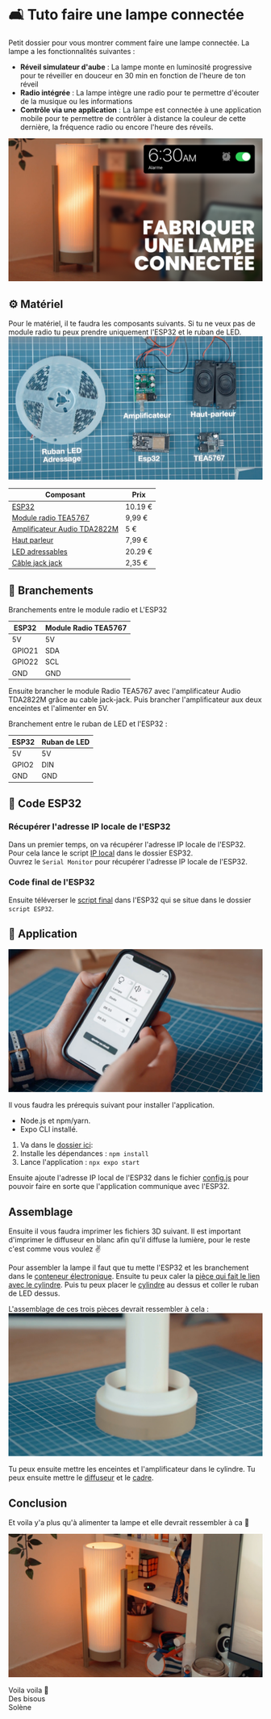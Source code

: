 # 🛋️ Tuto faire une lampe connectée 
Petit dossier pour vous montrer comment faire une lampe connectée.
La lampe a les fonctionnalités suivantes : 
- **Réveil simulateur d'aube** : La lampe monte en luminosité progressive pour te réveiller en douceur en 30 min en fonction de l'heure de ton réveil
- **Radio intégrée** : La lampe intègre une radio pour te permettre d'écouter de la musique ou les informations
- **Contrôle via une application** : La lampe est connectée à une application mobile pour te permettre de contrôler à distance la couleur de cette dernière, la fréquence radio ou encore l'heure des réveils.

![img.png](img/illustration1.png)

##  ⚙️ Matériel 
Pour le matériel, il te faudra les composants suivants. Si tu ne veux pas de module radio tu peux prendre uniquement l'ESP32 et le ruban de LED.
![composants](img/composants.png)

| Composant                                                                                                                                                                                                                                                                                                                                                                                                                                                                                                                                                                                                                         | Prix    |
|-----------------------------------------------------------------------------------------------------------------------------------------------------------------------------------------------------------------------------------------------------------------------------------------------------------------------------------------------------------------------------------------------------------------------------------------------------------------------------------------------------------------------------------------------------------------------------------------------------------------------------------|---------|
| [ESP32](https://www.amazon.fr/AZDelivery-Development-successeur-Compatible-incluant/dp/B071P98VTG/ref=sr_1_6_pp?__mk_fr_FR=%C3%85M%C3%85%C5%BD%C3%95%C3%91&crid=38MJNHEFQ1LEM&dib=eyJ2IjoiMSJ9.sPPlRZhDzA51UnKqFSiK3kmRCRwz9det9X7AR4urj1n1LKgksbNG9-kTlt73TG0Sop7TYQ-gMmxdPpH2fyw9gNr3KfCaG2yOfJRESj2p26tX8LulXg5CTW9KVj7PxKtl8RDevoR9VrvuoJ8lDn0Yw_aepFbrwYP06rInumsYrJwKfgSVmOUYfpHHBDSb66LrR_d-YUr4sfiT57c87kHIHC95ybLdPyGKU162xCIhRcKe20dCWyoDDVUVc8OWZJxACwq3P_9NT5FkdrjXSHwN1kwCfNsGwwNmDaW0nbzDjRg.6ZupxI-lITb9vpOjpyAKX2lHSJEJLBoJiaJNxtGwWRg&dib_tag=se&keywords=esp32&qid=1749721244&sprefix=esp32,aps,90&sr=8-6&th=1) | 10.19 € |
| [Module radio TEA5767](https://www.amazon.fr/ICQUANZX-TEA5767-antenne-t%C3%A9lescopique-76-108MHZ/dp/B07VBVDNLL?pd_rd_w=BB8O5&content-id=amzn1.sym.386ac333-999e-447a-a7eb-55ac471531ff&pf_rd_p=386ac333-999e-447a-a7eb-55ac471531ff&pf_rd_r=DZBV0TM29GQE3DR2GKXE&pd_rd_wg=tjrvZ&pd_rd_r=a3101acc-a567-4b76-9b72-91b3826d0bc1&pd_rd_i=B07VBVDNLL&psc=1&ref_=pd_bap_d_grid_rp_0_19_t)                                                                                                                                                                                                                                              | 9,99 €  |                                                                                                                                                                                                                                                                                                                                                                                                                                                                                                                                                                                                                       |
| [Amplificateur Audio TDA2822M](https://www.amazon.fr/DC1-8-12V-dAmplificateur-Puissance-Ordinateur-Haut-parleur/dp/B07LG35G22?pd_rd_w=pachc&content-id=amzn1.sym.3ae0dee9-954a-410e-befb-c6f829596b2f&pf_rd_p=3ae0dee9-954a-410e-befb-c6f829596b2f&pf_rd_r=1508NNFQFKQVV0T3DB29&pd_rd_wg=4jV0L&pd_rd_r=4b1816ec-aa99-4c0a-b192-be5f5a81e2fc&psc=1&ref_=pd_bap_d_grid_rp_csi_vtp_0_t)                                                                                                                                                                                                                                                            | 5 €     |                                                                                                                                                                                                                                                                                                                                                                                                                                                                                                                                                                                                                          |
| [Haut parleur](https://www.amazon.fr/CQRobot-Electronics-JST-PH2-0-Interface-Electronic/dp/B0738NLFTG?pd_rd_w=BB8O5&content-id=amzn1.sym.386ac333-999e-447a-a7eb-55ac471531ff&pf_rd_p=386ac333-999e-447a-a7eb-55ac471531ff&pf_rd_r=DZBV0TM29GQE3DR2GKXE&pd_rd_wg=tjrvZ&pd_rd_r=a3101acc-a567-4b76-9b72-91b3826d0bc1&pd_rd_i=B0738NLFTG&ref_=pd_bap_d_grid_rp_0_14_t&th=1)                                                                                                                                                                                                                                                         | 7,99 €  |                                                                                                                                                                                                                                                                                                                                                                                                                                                                                                                                                                                                                          |
| [LED adressables](https://www.amazon.fr/Yeexppz-Dimmable-Individually-Addressable-Intelligent/dp/B0C5R5HMK6/ref=rvi_d_sccl_44/257-0243988-0934828?pd_rd_w=GaR34&content-id=amzn1.sym.bb5542a0-fbb2-443a-898f-780bdeb13fa3&pf_rd_p=bb5542a0-fbb2-443a-898f-780bdeb13fa3&pf_rd_r=5RH5JRCB676PN9MJR131&pd_rd_wg=7jVUE&pd_rd_r=a782716e-cffb-49fb-8074-e5c14c269a00&pd_rd_i=B0C5R5HMK6&th=1)                                                                                                                                                                                                                                          | 20.29 € |                                                                                                                                                                                                                                                                                                                                                                                                                                                                                                                                                                                                                                  |                                                                                                                                                                                                                                                                                                                                                                                                                                                                                                                                                                                                |                                                                                                                                                                                                                                                                                                                                                                                                                                                                                                                                                                                                                              |
| [Câble jack jack](https://www.amazon.fr/dp/B07KTYS6FB?ref=ppx_yo2ov_dt_b_fed_asin_title)                                                                                                                                                                                                                                                                                                                                                                                                                                                                                                                                          | 2,35 €  |                                                                                                                                                                                                                                                                                                                                                                                                                                                                                                                                                                                                                                  |

## 🛒 Branchements
Branchements entre le module radio et L'ESP32

| ESP32 | Module Radio TEA5767 | 
| --- |----------------------|
| 5V | 5V                   | 
| GPIO21 | SDA                  |
| GPIO22 | SCL                  | 
| GND | GND                  |

Ensuite brancher le module Radio TEA5767 avec l'amplificateur Audio TDA2822M grâce au cable jack-jack. Puis brancher l'amplificateur aux deux enceintes et l'alimenter en 5V.  

Branchement entre le ruban de LED et l'ESP32 : 

| ESP32 | Ruban de LED | 
| --- |--------------|
| 5V | 5V           | 
| GPIO2 | DIN          |
| GND | GND          |

## 🚧 Code ESP32
### Récupérer l'adresse IP locale de l'ESP32
Dans un premier temps, on va récupérer l'adresse IP locale de l'ESP32. Pour cela lance le script [IP local](ESP32/IPlocal/IPlocal.ino) dans le dossier ESP32.  
Ouvrez le `Serial Monitor` pour récupérer l'adresse IP locale de l'ESP32.

### Code final de l'ESP32

Ensuite téléverser le [script final](ESP32/scriptESP32/scriptESP32.ino) dans l'ESP32 qui se situe dans le dossier `script ESP32`.

## 🔮 Application
![image application](img/application.png)

Il vous faudra les prérequis suivant pour installer l'application. 
- Node.js et npm/yarn.
- Expo CLI installé.

1. Va dans le [dossier ici](Application/):
2. Installe les dépendances : `npm install`
3. Lance l'application : `npx expo start`

Ensuite ajoute l'adresse IP local de l'ESP32 dans le fichier [config.js](Application/config/config.js) pour pouvoir faire en sorte que l'application communique avec l'ESP32.

## Assemblage

Ensuite il vous faudra imprimer les fichiers 3D suivant. Il est important d'imprimer le diffuseur en blanc afin qu'il diffuse la lumière, pour le reste c'est comme vous voulez ✌️

Pour assembler la lampe il faut que tu mette l'ESP32 et les branchement dans le [conteneur électronique](Fichiers%203D/conteneurElectronique.stl). Ensuite tu peux caler la [pièce qui fait le lien avec le cylindre](Fichiers%203D/lienConteneurCylindre.stl). Puis tu peux placer le [cylindre](Fichiers%203D/cylindreLED.stl) au dessus et coller le ruban de LED dessus.

L'assemblage de ces trois pièces devrait ressembler à cela : 
![assemblage](img/assemblage3pieces.png)

Tu peux ensuite mettre les enceintes et l'amplificateur dans le cylindre. Tu peux ensuite mettre le [diffuseur](Fichiers%203D/diffuseur.stl) et le [cadre](Fichiers%203D/cadreEnBois.stl).

## Conclusion

Et voila y'a plus qu'à alimenter ta lampe et elle devrait ressembler à ca 🥳

![resultat final](img/resultat.png)

Voila voila 🤗  
Des bisous  
Solène